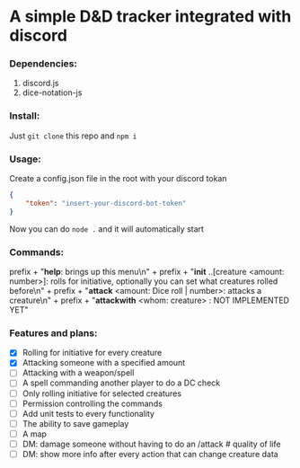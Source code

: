 # A simple D&D tracker integrated with discord

### Dependencies:

1. discord.js
2. dice-notation-js

### Install:

Just `git clone` this repo and `npm i`

### Usage:

Create a config.json file in the root with your discord tokan

```Json
{
    "token": "insert-your-discord-bot-token"
}
```

Now you can do `node .` and it will automatically start

### Commands:

prefix + "**help**: brings up this menu\n" +
prefix + "**init** ..[creature <amount: number>]: rolls for initiative, optionally you can set what creatures rolled before\n" +
prefix + "**attack** <who gets attacked: creature> <to hit: number> <amount: Dice roll | number>: attacks a creature\n" +
prefix + "**attackwith** <who attacks: creature> <whom: creature> <with what: weapon>: NOT IMPLEMENTED YET"

### Features and plans:

-   [x] Rolling for initiative for every creature
-   [x] Attacking someone with a specified amount
-   [ ] Attacking with a weapon/spell
-   [ ] A spell commanding another player to do a DC check
-   [ ] Only rolling initiative for selected creatures
-   [ ] Permission controlling the commands
-   [ ] Add unit tests to every functionality
-   [ ] The ability to save gameplay
-   [ ] A map
-   [ ] DM: damage someone without having to do an /attack # quality of life
-   [ ] DM: show more info after every action that can change creature data
